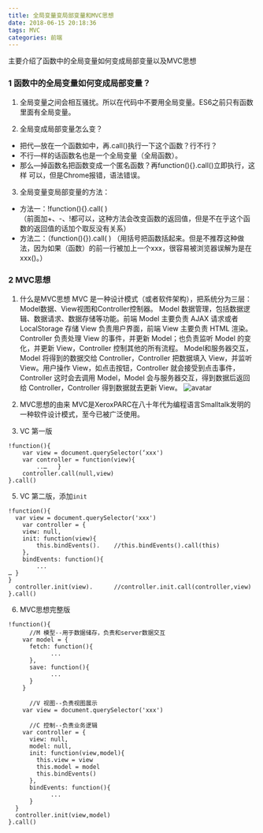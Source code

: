 ```yaml
---
title: 全局变量变局部变量和MVC思想
date: 2018-06-15 20:18:36
tags: MVC
categories: 前端
---
```


主要介绍了函数中的全局变量如何变成局部变量以及MVC思想
<escape><!-- more --></escape>
### 1 函数中的全局变量如何变成局部变量？
1. 全局变量之间会相互骚扰。所以在代码中不要用全局变量。ES6之前只有函数里面有全局变量。

2. 全局变成局部变量怎么变？
* 把代—放在一个函数如中，再.call()执行一下这个函数？行不行？
* 不行—样的话函数名也是一个全局变量（全局函数）。
* 那么—掉函数名把函数变成一个匿名函数？再function(){}.call()立即执行，这样 可以，但是Chrome报错，语法错误。

3. 全局变量变局部变量的方法：
* 方法一：!function(){}.call( )    
（前面加+、-、!都可以，这种方法会改变函数的返回值，但是不在乎这个函数的返回值的话加个取反没有关系）	
* 方法二：（function(){}).call( )
（用括号把函数括起来。但是不推荐这种做法，因为如果（函数）的前一行被加上一个xxx，很容易被浏览器误解为是在xxx()。）

### 2 MVC思想

1. 什么是MVC思想
MVC 是一种设计模式（或者软件架构），把系统分为三层：Model数据、View视图和Controller控制器。
Model 数据管理，包括数据逻辑、数据请求、数据存储等功能。前端 Model 主要负责 AJAX 请求或者 LocalStorage 存储
View 负责用户界面，前端 View 主要负责 HTML 渲染。
Controller 负责处理 View 的事件，并更新 Model；也负责监听 Model 的变化，并更新 View，Controller 控制其他的所有流程。
Model和服务器交互，Model 将得到的数据交给 Controller，Controller 把数据填入 View，并监听 View。用户操作 View，如点击按钮，Controller 就会接受到点击事件，Controller 这时会去调用 Model，Model 会与服务器交互，得到数据后返回给 Controller，Controller 得到数据就去更新 View。
![avatar](https://i.loli.net/2018/06/15/5b23b83c39a41.png)

2. MVC思想的由来
MVC是XeroxPARC在八十年代为编程语言Smalltalk发明的一种软件设计模式，至今已被广泛使用。

4. VC 第一版
```
!function(){ 
    var view = document.querySelector(‘xxx')
    var controller = function(view){
        ..…   }
    controller.call(null,view)
}.call()     
```

5. VC 第二版，添加`init`
```
!function(){
  var view = document.querySelector('xxx')
 	var controller = {
    view: null,
    init: function(view){
        this.bindEvents().    //this.bindEvents().call(this)
    },
    bindEvents: function(){
        ...
… }
}
  controller.init(view).      //controller.init.call(controller,view)
}.call()         
```

6. MVC思想完整版
```
!function(){
	  //M 模型--用于数据储存，负责和server数据交互
    var model = {
      fetch: function(){	
			...
      },
      save: function(){  
			...
      }
    }

	  //V 视图--负责视图展示
    var view = document.querySelector('xxx')

	  //C 控制--负责业务逻辑
    var controller = {
      view: null,
      model: null,
      init: function(view,model){
        this.view = view
        this.model = model
        this.bindEvents()
      },
      bindEvents: function(){     
			...
      }
  }
  controller.init(view,model)
}.call()
```
